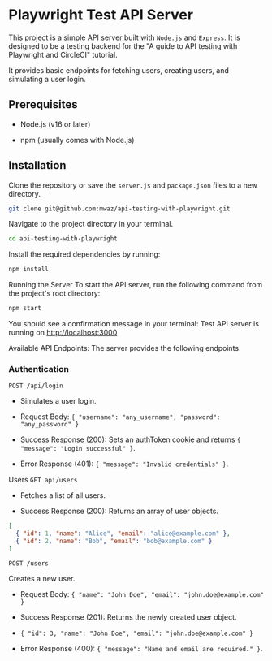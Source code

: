 # Playwright Test API Server

This project is a simple API server built with `Node.js` and `Express`. It is designed to be a testing backend for the "A guide to API testing with Playwright and CircleCI" tutorial.

It provides basic endpoints for fetching users, creating users, and simulating a user login.

## Prerequisites

- Node.js (v16 or later)

- npm (usually comes with Node.js)

## Installation

Clone the repository or save the `server.js` and `package.json` files to a new directory.

```bash
git clone git@github.com:mwaz/api-testing-with-playwright.git
```

Navigate to the project directory in your terminal.

```bash
cd api-testing-with-playwright
```

Install the required dependencies by running:

```bash
npm install
```

Running the Server
To start the API server, run the following command from the project's root directory:

```bash
npm start
```

You should see a confirmation message in your terminal:
Test API server is running on <http://localhost:3000>

Available API Endpoints: 
The server provides the following endpoints:

### Authentication

`POST /api/login`

- Simulates a user login.

- Request Body: `{ "username": "any_username", "password": "any_password" }`

- Success Response (200): Sets an authToken cookie and returns `{ "message": "Login successful" }`.

- Error Response (401): `{ "message": "Invalid credentials" }`.

Users
`GET api/users`

- Fetches a list of all users.

- Success Response (200): Returns an array of user objects.

```json
[
  { "id": 1, "name": "Alice", "email": "alice@example.com" },
  { "id": 2, "name": "Bob", "email": "bob@example.com" }
]
```

`POST /users`

Creates a new user.

- Request Body: `{ "name": "John Doe", "email": "john.doe@example.com" }`

- Success Response (201): Returns the newly created user object.

- `{ "id": 3, "name": "John Doe", "email": "john.doe@example.com" }`

- Error Response (400): `{ "message": "Name and email are required." }`.
